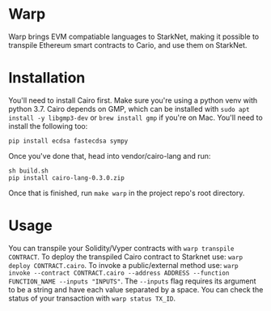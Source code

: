 # Warp

Warp brings EVM compatiable languages to StarkNet, making it possible to transpile Ethereum smart contracts to Cario, and use them on StarkNet.

# Installation

You'll need to install Cairo first. Make sure you're using a python venv with python 3.7. Cairo depends on GMP, which can be installed with `sudo apt install -y libgmp3-dev` or `brew install gmp` if you're on Mac. You'll need to install the following too:
```
pip install ecdsa fastecdsa sympy
```
Once you've done that, head into vendor/cairo-lang and run:
```
sh build.sh
pip install cairo-lang-0.3.0.zip
```
Once that is finished, run `make warp` in the project repo's root directory.

# Usage

You can transpile your Solidity/Vyper contracts with `warp transpile CONTRACT`. To deploy the transpiled Cairo contract to Starknet use: `warp deploy CONTRACT.cairo`. To invoke a public/external method use: `warp invoke --contract CONTRACT.cairo --address ADDRESS --function FUNCTION_NAME --inputs "INPUTS"`. The `--inputs` flag requires its argument to be a string and have each value separated by a space. You can check the status of your transaction with `warp status TX_ID`.
